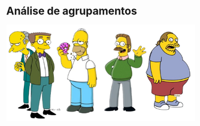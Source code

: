# Análise de agrupamentos

![Testo alternativo](https://raw.githubusercontent.com/enzoschitini/repository-data-science-library/refs/heads/main/K-Means/img/image-removebg-preview.png)